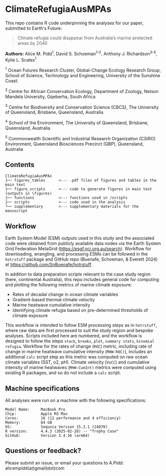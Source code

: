 # ClimateRefugiaAusMPAs

This repo contains R code underpinning the analyses for our paper, submitted to Earth's Future:

> Climate refugia could disappear from Australia’s marine protected areas by 2040

**Authors:** Alice M. Pidd<sup>1</sup>, David S. Schoeman<sup>1-2</sup>, Anthony J. Richardson<sup>3-5</sup>, Kylie L. Scales<sup>1</sup>

<sup>1</sup> Ocean Futures Research Cluster, Global-Change Ecology Research Group, School of Science, Technology and Engineering, University of the Sunshine Coast.

<sup>2</sup> Centre for African Conservation Ecology, Department of Zoology, Nelson Mandela University, Gqeberha, South Africa

<sup>3</sup> Centre for Biodiversity and Conservation Science (CBCS), The University of Queensland, Brisbane, Queensland, Australia

<sup>4</sup> School of the Environment, The University of Queensland, Brisbane, Queensland, Australia

<sup>5</sup> Commonwealth Scientific and Industrial Research Organization (CSIRO) Environment, Queensland Biosciences Precinct (QBP), Queensland, Australia

## Contents

```         
ClimateRefugiaAusMPAs
├── figures_tables      <--- .pdf files of figures and tables in the main text   
├── figure_scripts      <--- code to generate figures in main text (outputs in \figures)  
├── functions           <--- functions used in /scripts 
├── scripts             <--- code used in the analysis 
└── supplementary       <--- supplementary materials for the manuscript 
```

## Workflow

Earth System Model (ESM) outputs used in this study and the associated code were obtained from publicly available data nodes via the Earth System Grid Federation MetaGrid (<https://esgf.nci.org.au/search>). Workflow for downloading, wrangling, and processing ESMs can be followed in the `hotrstuff` package and GitHub repo (Buenafe, Schoeman, & Everett 2024) at <https://github.com/SnBuenafe/hotrstuff> .

In addition to data preparation scripts relevant to the case study region (here, continental Australia), this repo includes general code for computing and plotting the following metrics of marine climate exposure:

-   Rates of decadal change in ocean climate variables
-   Gradient-based thermal climate velocity
-   Marine heatwave cumulative intensity
-   Identifying climate refugia based on pre-determined thresholds of climate exposure

This workflow is intended to follow ESM processing steps as in `hotrstuff`, where raw data are first processed to suit the study region and bespoke analyses. Scripts included here are numbered, and the workflow is designed to follow the steps `stack`, `breaks`, `plot`, `summary stats`, `binomial refugia`. Workflow for the rates of change (`ROC`) metric, including rate of change in marine heatwave cumulative intensity (`MHW-ROC)`), includes an additional `calc` script step as this metric was computed on raw ocean climate variables (SST, o2, pH). Climate velocity (`VoCC`) and cumulative intensity of marine heatwaves (`MHW-CumInt)` metrics were computed using existing R packages, and so do not include a `calc` script.

## Machine specifications

All analyses were run on a machine with the following specifications:

```         
Model Name:     MacBook Pro
Chip:           Apple M3 Max
Cores:          16 (12 performance and 4 efficiency)
Memory:         64 GB
OS:             Sequoia Version 15.3.1 (24D70)
R version:      4.4.3 (2025-02-28) -- "Trophy Case"
GitHub:         Version 3.4.16 (arm64)
```

## Questions or feedback?

Please submit an issue, or email your questions to A.Pidd: alicempidd(at)gmail(dot)com
